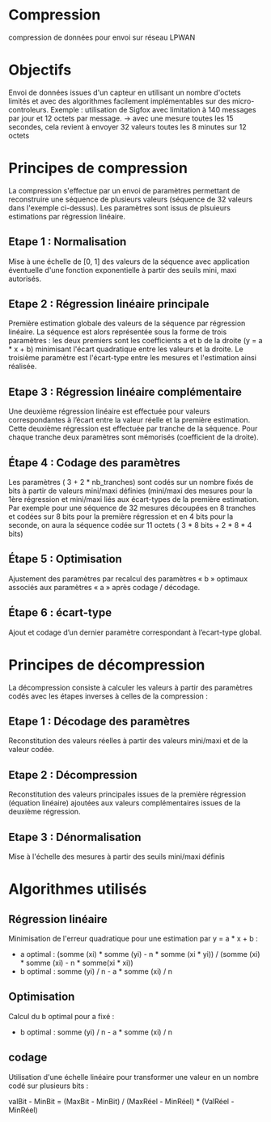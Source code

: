 # Compression
compression de données pour envoi sur réseau LPWAN

# Objectifs
Envoi de données issues d'un capteur en utilisant un nombre d'octets limités et avec des algorithmes facilement implémentables sur des micro-controleurs.
Exemple : utilisation de Sigfox avec limitation à 140 messages par jour et 12 octets par message.
-> avec une mesure toutes les 15 secondes, cela revient à envoyer 32 valeurs toutes les 8 minutes sur 12 octets

# Principes de compression
La compression s'effectue par un envoi de paramètres permettant de reconstruire une séquence de plusieurs valeurs (séquence de 32 valeurs dans l'exemple ci-dessus). Les paramètres sont issus de plsuieurs estimations par régression linéaire.
## Etape 1 : Normalisation
Mise à une échelle de \[0, 1\] des valeurs de la séquence avec application éventuelle d'une fonction exponentielle à partir des seuils mini, maxi autorisés.
## Etape 2 : Régression linéaire principale
Première estimation globale des valeurs de la séquence par régression linéaire. La séquence est alors représentée sous la forme de trois paramètres : les deux premiers sont les coefficients a et b de la droite (y = a * x + b) minimisant l'écart quadratique entre les valeurs et la droite. Le troisième paramètre est l'écart-type entre les mesures et l'estimation ainsi réalisée.
## Etape 3 : Régression linéaire complémentaire
Une deuxième régression linéaire est effectuée pour valeurs correspondantes à l’écart entre la valeur réelle et la première estimation. Cette deuxième régression est effectuée par tranche de la séquence. Pour chaque tranche deux paramètres sont mémorisés (coefficient de la droite).
## Étape 4 : Codage des paramètres 
Les paramètres ( 3 + 2 * nb_tranches) sont codés sur un nombre fixés de bits à partir de valeurs mini/maxi définies (mini/maxi des mesures pour la 1ère régression et mini/maxi liés aux écart-types de la première estimation.
Par exemple pour une séquence de 32 mesures découpées en 8 tranches et codées sur 8 bits pour la première régression et en 4 bits pour la seconde, on aura la séquence codée sur 11 octets ( 3 * 8 bits + 2 * 8 * 4 bits)
## Étape 5 : Optimisation
Ajustement des paramètres par recalcul des paramètres « b » optimaux associés aux paramètres « a » après codage / décodage.
## Étape 6 : écart-type
Ajout et codage d’un dernier paramètre correspondant à l’ecart-type global.

# Principes de décompression
La décompression consiste à calculer les valeurs à partir des paramètres codés avec les étapes inverses à celles de la compression :
## Etape 1 : Décodage des paramètres
Reconstitution des valeurs réelles à partir des valeurs mini/maxi et de la valeur codée.
## Etape 2 : Décompression
Reconstitution des valeurs principales issues de la première régression (équation linéaire) ajoutées aux valeurs complémentaires issues de la deuxième régression.
## Etape 3 : Dénormalisation
Mise à l'échelle des mesures à partir des seuils mini/maxi définis

# Algorithmes utilisés
## Régression linéaire
Minimisation de l'erreur quadratique pour une estimation par y = a * x + b :
- a optimal : (somme (xi) * somme (yi) - n * somme (xi * yi)) / (somme (xi) * somme (xi) - n * somme(xi * xi))
- b optimal : somme (yi) / n - a * somme (xi) / n
## Optimisation
Calcul du b optimal pour a fixé :
- b optimal : somme (yi) / n - a * somme (xi) / n
## codage
Utilisation d'une échelle linéaire pour transformer une valeur en un nombre codé sur plusieurs bits : 

  valBit - MinBit = (MaxBit - MinBit) / (MaxRéel - MinRéel) * (ValRéel - MinRéel)

